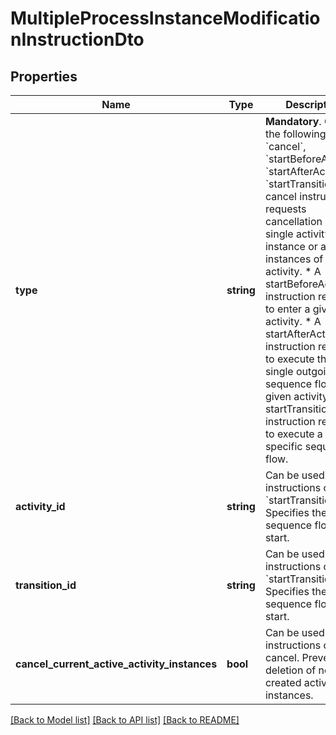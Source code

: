 # MultipleProcessInstanceModificationInstructionDto

## Properties
Name | Type | Description | Notes
------------ | ------------- | ------------- | -------------
**type** | **string** | **Mandatory**. One of the following values: &#x60;cancel&#x60;, &#x60;startBeforeActivity&#x60;, &#x60;startAfterActivity&#x60;, &#x60;startTransition&#x60;.  * A cancel instruction requests cancellation of a single activity instance or all instances of one activity. * A startBeforeActivity instruction requests to enter a given activity. * A startAfterActivity instruction requests to execute the single outgoing sequence flow of a given activity. * A startTransition instruction requests to execute a specific sequence flow. | 
**activity_id** | **string** | Can be used with instructions of types &#x60;startTransition&#x60;. Specifies the sequence flow to start. | [optional] 
**transition_id** | **string** | Can be used with instructions of types &#x60;startTransition&#x60;. Specifies the sequence flow to start. | [optional] 
**cancel_current_active_activity_instances** | **bool** | Can be used with instructions of type cancel. Prevents the deletion of new created activity instances. | [optional] 

[[Back to Model list]](../../README.md#documentation-for-models) [[Back to API list]](../../README.md#documentation-for-api-endpoints) [[Back to README]](../../README.md)

